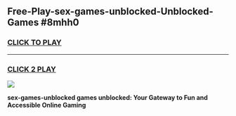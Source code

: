 
## Free-Play-sex-games-unblocked-Unblocked-Games #8mhh0
<h3>
<a href="https://news.freeplayer.one?title=sex-games-unblocked&ref=8M">CLICK TO PLAY</a></h3>
<hr>

<h3>
<a href="https://news.freeplayer.one?title=sex-games-unblocked&ref=8M">CLICK 2 PLAY</a>
  
</h3>

<a href="https://news.freeplayer.one?title=sex-games-unblocked&ref=8M"><img src="https://clearcache.store/games.png"></a>


**sex-games-unblocked games unblocked: Your Gateway to Fun and Accessible Online Gaming**

